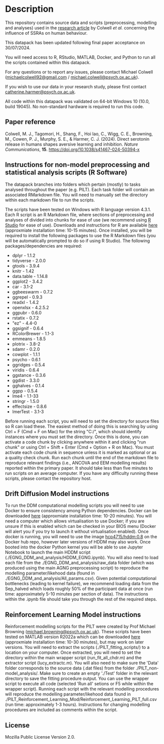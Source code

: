 # Description

This repository contains source data and scripts (preprocessing, modelling and analyses) used in the [research article](https://www.nature.com/articles/s41467-024-50394-x) by Colwell _et al._ concerning the influence of SSRAs on human behaviour.

This datapack has been updated following final paper acceptance on 30/07/2024.

You will need access to R, RStudio, MATLAB, Docker, and Python to run all the scripts contained within this datapack. 

For any questions or to report any issues, please contact Michael Colwell (michaelcolwell92@gmail.com / michael.colwell@psych.ox.ac.uk).

If you wish to use our data in your research study, please first contact catherine.harmer@psych.ox.ac.uk.

All code within this datapack was validated on 64-bit Windows 10 (10.0, build 19045). No non-standard hardware is required to run this code.

## Paper reference

Colwell, M. J., Tagomori, H., Shang, F., Hoi Iao, C., Wigg, C. E., Browning, M., Cowen, P. J., Murphy, S. E., & Harmer, C. J. (2024). 
Direct serotonin release in humans shapes aversive learning and inhibition. _Nature Communications_, **15**. https://doi.org/10.1038/s41467-024-50394-x

## Instructions for non-model preprocessing and statistical analysis scripts (R Software)

The datapack branches into folders which pertain (mostly) to tasks analysed throughout the paper (e.g. PILT). Each task folder will contain an associated RMarkdown file. You will need to manually set the directory within each markdown file to run the scripts.

The scripts have been tested on Windows with R language version 4.3.1. Each R script is an R Markdown file, where sections of preprocessing and analyses of divided into chunks for ease of use (we recommend using [R Studio](https://posit.co/download/rstudio-desktop/) for ease of use). Downloads and instructions for R 
are available [here](https://www.r-project.org/) (approxmiate installation time: 10-15 minutes). Once installed, you will be required to install the following packages to use the R Markdown files (you will be automatically prompted to do so if using R Studio). The following packages/dependencies are required:

* dplyr - 1.1.2
* tidyverse - 2.0.0
* gtools - 3.9.4
* knitr - 1.42
* data.table - 1.14.8
* ggplot2 - 3.4.2
* car - 3.1-2
* ggbeeswarm - 0.7.2
* ggrepel - 0.9.3
* readxl - 1.4.2
* openxlsx - 4.2.5.2
* ggpubr - 0.6.0
* rstatix - 0.7.2
* "ez" - 4.4-0
* ggsignif - 0.6.4
* RColorBrewer - 1.1-3
* emmeans - 1.8.5
* plotrix - 3.8-2
* sdamr - 0.2.0
* cowplot - 1.1.1
* psycho - 0.6.1
* ggridges - 0.5.4
* viridis - 0.6.4
* ggstance - 0.3.6
* ggdist - 3.3.0
* gghalves - 0.1.4
* ggpp - 0.5.4
* lme4 - 1.1-33
* stringr - 1.5.0
* effectsize - 0.8.6
* lmerTest - 3.1-3

Before running each script, you will need to set the directory for source files so R can load these. The easiest method of doing this is searching by using Ctrl + F (Cmd + F on Mac) for the string "C:/", which should identify instances where you must set the directory. Once this is done, you can activate a code chunk by clicking anywhere within it and clicking "run chunk" or using Ctrl + Shift + Enter (Cmd + Option + R on Mac). You must activate each code chunk in sequence unless it is marked as optional or as a quality check chunk. Run each chunk until the end of the markdown file to reproduce relevant findings (i.e., ANCOVA and EEM modelling results) reported within the primary paper. It should take less than five minutes to run scripts on an average computer. If you have any difficulty running these scripts, please contact the repository host.

## Drift Diffusion Model instructions

To run the DDM computational modelling scripts you will need to use Docker to ensure consistency among Python dependencies. Docker can be downloaded [here](https://www.docker.com/products/docker-desktop/) (approxmiate installation time: 10-20 minutes). You will need a computer which allows virtualisation to use Docker; if you are unsure if this is enabled which can be checked in your BIOS menu (Docker will alert you if you try to launch it without virtualisation enabled). Once docker is running, you will need to use the image [hcp4715/hddm:0.8](https://hub.docker.com/layers/hcp4715/hddm/0.8.0/images/sha256-afcf9eab8ab17886e7e3941d58d57b0c607b878d6ac245592af7fdab68da2039?context=explore) on the Docker hub repo, however later versions of HDDM may also work. Once booted into the docker Python kernel you will be able to use Jupyter Notebook to launch the main HDDM script (./EGNG_DDM_and_analysis/HDDM_EGNG.ipynb). You will also need to load each file from the ./EGNG_DDM_and_analysis/raw_data folder (which was produced using the main AGNG preprocessing script) to reproduce the modelling parameter/likehood data (found in ./EGNG_DDM_and_analysis/All_params.csv). Given potential computational bottlenecks (leading to kernel failure), we recommend loading data from the Sep_halved which loads roughly 50% of the participant data at once (run time: approximately 5-10 minutes per section of data). The instructions within the .ipynb file should take you through the rest of the required steps.

## Reinforcement Learning Model instructions

Reinforcement modelling scripts for the PILT were created by Prof Michael Browning (michael.browning@psych.ox.ac.uk). These scripts have been tested on MATLAB version R2022a which can be downloaded [here](https://uk.mathworks.com/products/new_products/release2022a.html) (approxmiate installation time: 10-30 minutes), but may work on later versions. You will need to extract the scripts (./PILT_fitting_scripts/) to a location on your computer. Once extracted, you will need to set the directory within the main wrapper script (run_fit_all_chdr.m) and the extractor script (lucy_extractc.m). You will also need to make sure the 'Data' folder corresponds to the source data (.dat files) from the folder ./PILT_non-model_analysis/. Make sure to create an empty './Test' folder in the relevant directory to save the fitting procedure output. You can use the wrapper script to execute all code (selected 'Run all' setions or F5 while within the wrapper script). Running each script with the relevant modelling procedures will reproduce the modelling parameter/likehood data found in ./PILT_Reinforcement_Learning_Mod/Reinforcement_Learning_PILT_full.csv (run time: approximately 1-3 hours). Instructions for changing modelling procedures are included as comments within the script. 

## License

Mozilla Public License Version 2.0.
